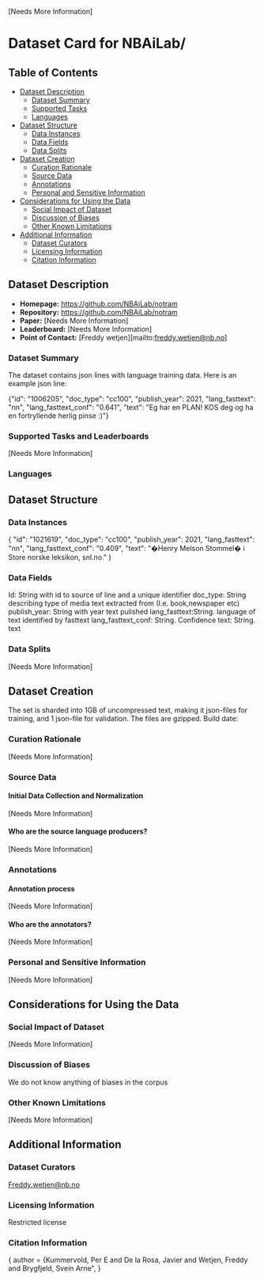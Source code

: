 [Needs More Information]

# Dataset Card for NBAiLab/<corpusname>

## Table of Contents
- [Dataset Description](#dataset-description)
  - [Dataset Summary](#dataset-summary)
  - [Supported Tasks](#supported-tasks-and-leaderboards)
  - [Languages](#languages)
- [Dataset Structure](#dataset-structure)
  - [Data Instances](#data-instances)
  - [Data Fields](#data-instances)
  - [Data Splits](#data-instances)
- [Dataset Creation](#dataset-creation)
  - [Curation Rationale](#curation-rationale)
  - [Source Data](#source-data)
  - [Annotations](#annotations)
  - [Personal and Sensitive Information](#personal-and-sensitive-information)
- [Considerations for Using the Data](#considerations-for-using-the-data)
  - [Social Impact of Dataset](#social-impact-of-dataset)
  - [Discussion of Biases](#discussion-of-biases)
  - [Other Known Limitations](#other-known-limitations)
- [Additional Information](#additional-information)
  - [Dataset Curators](#dataset-curators)
  - [Licensing Information](#licensing-information)
  - [Citation Information](#citation-information)

## Dataset Description

- **Homepage:** https://github.com/NBAiLab/notram
- **Repository:** https://github.com/NBAiLab/notram
- **Paper:** [Needs More Information]
- **Leaderboard:** [Needs More Information]
- **Point of Contact:** [Freddy wetjen][mailto:freddy.wetjen@nb.no]

### Dataset Summary

The <corpusname> dataset contains json lines with language training data. Here is an example json line:

{"id": "1006205", "doc_type": "cc100", "publish_year": 2021, "lang_fasttext": "nn", "lang_fasttext_conf": "0.641", "text": "Eg har en PLAN! KOS deg og ha en fortryllende herlig pinse :)"}



### Supported Tasks and Leaderboards

[Needs More Information]

### Languages
<languages>


## Dataset Structure

### Data Instances

{
"id": "1021619", 
"doc_type": "cc100", 
"publish_year": 2021, 
"lang_fasttext": "nn",
 "lang_fasttext_conf": "0.409",
 "text": "�Henry Melson Stommel� i Store norske leksikon, snl.no."
}


### Data Fields

Id: String with id to source of line and a unique identifier
doc_type: String describing type of media text extracted from (I.e. book,newspaper etc)
publish_year: String with year text pulished
lang_fasttext:String. language of text identified by fasttext
lang_fasttext_conf: String. Confidence
text: String. text

### Data Splits

[Needs More Information]

## Dataset Creation
The set is sharded into 1GB of uncompressed text, making it <nosplits> json-files for training, and 1 json-file for validation. The files are gzipped.
Build date: <builddate>
### Curation Rationale

[Needs More Information]

### Source Data

#### Initial Data Collection and Normalization

[Needs More Information]

#### Who are the source language producers?

[Needs More Information]

### Annotations

#### Annotation process

[Needs More Information]

#### Who are the annotators?

[Needs More Information]

### Personal and Sensitive Information

[Needs More Information]

## Considerations for Using the Data

### Social Impact of Dataset

[Needs More Information]

### Discussion of Biases

We do not know anything of biases in the corpus

### Other Known Limitations

[Needs More Information]

## Additional Information

### Dataset Curators

Freddy.wetjen@nb.no

### Licensing Information

Restricted license

### Citation Information

{
author = {Kummervold, Per E  and
  De la Rosa, Javier  and
  Wetjen, Freddy  and
  Brygfjeld, Svein Arne",
}

